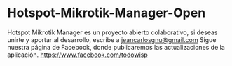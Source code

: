 # Hotspot-Mikrotik-Manager-Open
Hotspot Mikrotik Manager es un proyecto abierto colaborativo, si deseas unirte y aportar al desarrollo, escribe a jeancarlosgnu@gmail.com
Sigue nuestra página de Facebook, donde publicaremos las actualizaciones de la aplicación.
https://www.facebook.com/todowisp
